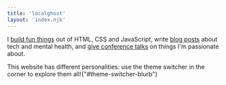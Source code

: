 ```yaml
---
title: 'localghost'
layout: 'index.njk'
---
```


I [build fun things](/projects) out of HTML, CSS and JavaScript, write [blog posts](/blog) about tech and mental health, and [give conference talks](/talks) on things I'm passionate about.

This website has different personalities: use the theme switcher in the corner to explore them all!{"#theme-switcher-blurb"}
